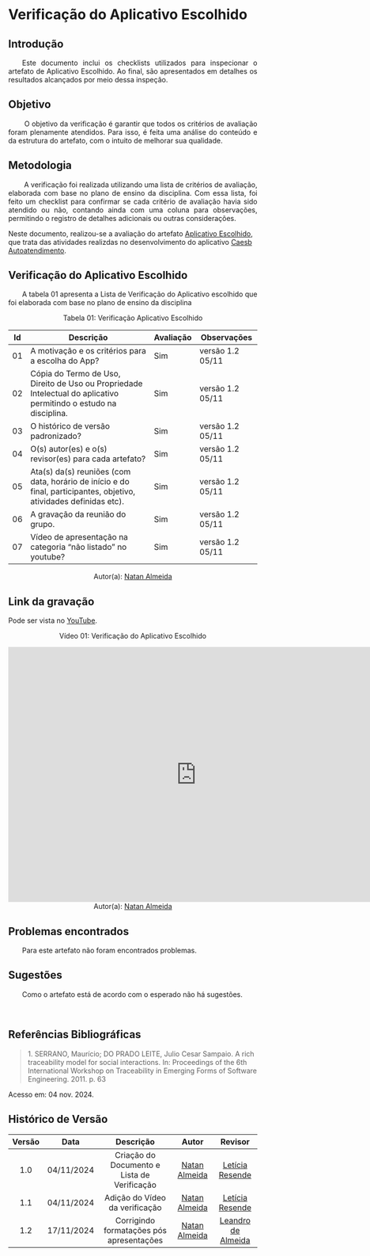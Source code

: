 # Verificação do Aplicativo Escolhido

## Introdução
<p align="justify">
&emsp;&emsp;Este documento inclui os checklists utilizados para inspecionar o artefato de Aplicativo Escolhido. Ao final, são apresentados em detalhes os resultados alcançados por meio dessa inspeção.
</p>

## Objetivo
<p align="justify">
&emsp;&emsp; O objetivo da verificação é garantir que todos os critérios de avaliação foram plenamente atendidos. Para isso, é feita uma análise do conteúdo e da estrutura do artefato, com o intuito de melhorar sua qualidade.
</p>

## Metodologia
<p align="justify">
&emsp;&emsp; A verificação foi realizada utilizando uma lista de critérios de avaliação, elaborada com base no plano de ensino da disciplina. Com essa lista, foi feito um checklist para confirmar se cada critério de avaliação havia sido atendido ou não, contando ainda com uma coluna para observações, permitindo o registro de detalhes adicionais ou outras considerações.

Neste documento, realizou-se a avaliação do artefato <a href="https://github.com/Requisitos-de-Software/2024.2-CAESB-Autoatendimento">Aplicativo Escolhido</a>, que trata das atividades realizdas no desenvolvimento do aplicativo <a href="https://github.com/Requisitos-de-Software/2024.2-CAESB-Autoatendimento">Caesb Autoatendimento</a>.
</p>


## Verificação do Aplicativo Escolhido
<p align="justify">
&emsp;&emsp;A tabela 01 apresenta a Lista de Verificação do Aplicativo escolhido que foi elaborada com base no plano de ensino da disciplina
</p>

<center>Tabela 01: Verificação Aplicativo Escolhido</center>

| Id | Descrição                                                                                    | Avaliação | Observações |
|----|----------------------------------------------------------------------------------------------|-----------|-------------|
| 01 |  A motivação e os critérios para a escolha do App?            |    Sim       |  versão 1.2 05/11           |
| 02 | Cópia do Termo de Uso, Direito de Uso ou Propriedade Intelectual do aplicativo permitindo o estudo na disciplina.   |   Sim        | versão 1.2   05/11         |
| 03 | O histórico de versão padronizado?                                        |    Sim       | versão 1.2  05/11          |
| 04 | O(s) autor(es) e o(s) revisor(es) para cada artefato? |    Sim       | versão 1.2   05/11        |
| 05 |  Ata(s) da(s) reuniões (com data, horário de início e do final, participantes, objetivo, atividades definidas etc).                                                               |    Sim       | versão 1.2  05/11         |
| 06 |A gravação da reunião do grupo.                                      |  Sim         | versão 1.2     05/11      |
| 07 | Vídeo de apresentação na categoria “não listado” no youtube?                                |    Sim       | versão 1.2    05/11      |



<center>
 Autor(a): <a href="https://github.com/natanalmeida03" target = "_blank">Natan Almeida</a></h6>
</center>

## Link da gravação
Pode ser vista no [YouTube](https://youtu.be/O9MRW3hXTO4).</p>

<center>
    <p>Vídeo 01: Verificação do Aplicativo Escolhido</p>
    <iframe width="760" height="515" src="https://www.youtube.com/embed/O9MRW3hXTO4?si=Lo22gxE0Qc868uFH" title="YouTube video player" frameborder="0" allow="accelerometer; autoplay; clipboard-write; encrypted-media; gyroscope; picture-in-picture; web-share" referrerpolicy="strict-origin-when-cross-origin" allowfullscreen></iframe>
    Autor(a): <a href="https://github.com/natanalmeida03" target = "_blank">Natan Almeida</a></h6>
</center>

## Problemas encontrados
<p align="justify">&emsp;&emsp;Para este artefato não foram encontrados problemas.</p>


## Sugestões
<p align="justify">&emsp;&emsp;Como o artefato está de acordo com o esperado não há sugestões.</p>

<br>

## Referências Bibliográficas

> <p id="1">1. SERRANO, Maurício; DO PRADO LEITE, Julio Cesar Sampaio. A rich traceability model for social interactions. In: Proceedings of the 6th International Workshop on Traceability in Emerging Forms of Software Engineering. 2011. p. 63
   Acesso em: 04 nov. 2024.
</p>

## Histórico de Versão

| Versão |    Data    |      Descrição       |  Autor  | Revisor |
| :----: | :--------: | :------------------: | :-----: | :-----: |
|  1.0   | 04/11/2024 | Criação do Documento e Lista de Verificação | [Natan Almeida](https://github.com/natanalmeida03) | [Letícia Resende](https://github.com/LeticiaResende23) |
|  1.1   | 04/11/2024 | Adição do Vídeo da verificação | [Natan Almeida](https://github.com/natanalmeida03) | [Letícia Resende](https://github.com/LeticiaResende23) |
|  1.2   | 17/11/2024 | Corrigindo formatações pós apresentações | [Natan Almeida](https://github.com/natanalmeida03)| [Leandro de Almeida](https://github.com/leomitx10)  |



